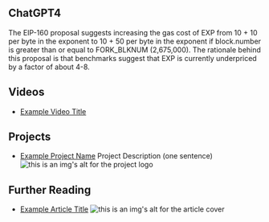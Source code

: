 ## ChatGPT4

The EIP-160 proposal suggests increasing the gas cost of EXP from 10 + 10 per byte in the exponent to 10 + 50 per byte in the exponent if block.number is greater than or equal to FORK_BLKNUM (2,675,000). The rationale behind this proposal is that benchmarks suggest that EXP is currently underpriced by a factor of about 4-8.

## Videos

- [Example Video Title](https://www.youtube.com/watch?v=TDGq4aeevgY)

## Projects

- [Example Project Name](https://xxxx.xxx/xxxxx) Project Description (one sentence) ![this is an img's alt for the project logo](https://xxxx.xxx/project-logo.xxx)

## Further Reading

- [Example Article Title](https://xxxx.xxx/xxxxx) ![this is an img's alt for the article cover](https://xxxx.xxx/article-cover.xxx)
